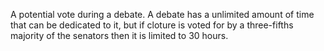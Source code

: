 A potential vote during a debate. A debate has a unlimited amount of time that can be dedicated to it, but if cloture is voted for by a three-fifths majority of the senators then it is limited to 30 hours.